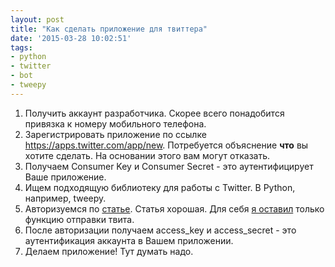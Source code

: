 ```yaml
---
layout: post
title: "Как сделать приложение для твиттера"
date: '2015-03-28 10:02:51'
tags:
- python
- twitter
- bot
- tweepy
---
```


1. Получить аккаунт разработчика. Скорее всего понадобится привязка к номеру мобильного телефона.
2. Зарегистрировать приложение по ссылке https://apps.twitter.com/app/new. Потребуется объяснение **что** вы хотите сделать. На основании этого вам могут отказать.
3. Получаем Consumer Key и Consumer Secret - это аутентифицирует Ваше приложение.
4. Ищем подходящую библиотеку для работы с Twitter. В Python, например, tweepy.
5. Авторизуемся по [статье](http://habrahabr.ru/post/127237/). Статья хорошая. Для себя [я оставил](https://github.com/strizhechenko/simple_twibot) только функцию отправки твита.
6. После авторизации получаем access_key и access_secret - это аутентификация аккаунта в Вашем приложении.
7. Делаем приложение! Тут думать надо.
